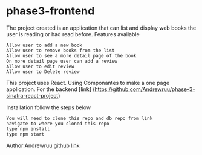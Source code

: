 # phase3-frontend

The project created is an application that can list and display web books the user is reading or had read before. Features available

    Allow user to add a new book
    Allow user to remove books from the list
    Allow user to see a more detail page of the book
    On more detail page user can add a review
    Allow user to edit review
    Allow user to Delete review

This project uses React. Using Componantes to make a one page application.
For the backend [link] (https://github.com/Andrewruu/phase-3-sinatra-react-project)

Installation follow the steps below

    You will need to clone this repo and db repo from link
    navigate to where you cloned this repo
    type npm install
    type npm start

Author:Andrewruu github [link](https://github.com/Andrewruu)